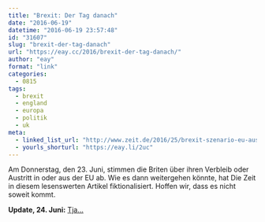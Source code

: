 ```yaml
---
title: "Brexit: Der Tag danach"
date: "2016-06-19"
datetime: "2016-06-19 23:57:48"
id: "31607"
slug: "brexit-der-tag-danach"
url: "https://eay.cc/2016/brexit-der-tag-danach/"
author: "eay"
format: "link"
categories:
  - 0815
tags:
  - brexit
  - england
  - europa
  - politik
  - uk
meta:
  - linked_list_url: "http://www.zeit.de/2016/25/brexit-szenario-eu-austritt/komplettansicht"
  - yourls_shorturl: "https://eay.li/2uc"
---
```


Am Donnerstag, den 23. Juni, stimmen die Briten über ihren Verbleib oder Austritt in oder aus der EU ab. Wie es dann weitergehen könnte, hat Die Zeit in diesem lesenswerten Artikel fiktionalisiert. Hoffen wir, dass es nicht soweit kommt.

**Update, 24. Juni:** [Tja...](https://twitter.com/eay/statuses/746233168403955712)
